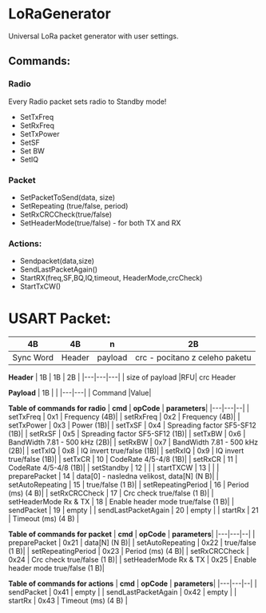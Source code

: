 # LoRaGenerator
Universal  LoRa packet generator with user settings.

## Commands:
### Radio
Every Radio packet sets radio to Standby mode!
- SetTxFreq
- SetRxFreq
- SetTxPower
- SetSF
- Set BW
- SetIQ
### Packet
- SetPacketToSend(data, size)
- SetRepeating (true/false, period)
- SetRxCRCCheck(true/false)
- SetHeaderMode(true/false) - for both TX and RX

### Actions:
- Sendpacket(data,size)
- SendLastPacketAgain()
- StartRX(freq,SF,BQ,IQ,timeout, HeaderMode,crcCheck)
- StartTxCW()


# USART Packet:

| 4B  |  4B  |  n |  2B |
|---|---|---|---|
| Sync Word  |Header|  payload |  crc - pocitano z celeho paketu |

**Header**
| 1B  |  1B | 2B  | 
|---|---|---|
| size of payload  |RFU| crc Header  

**Payload**
| 1B  |   | 
|---|---|
| Command  |Value|   

**Table of commands for radio**
| **cmd**  | **opCode**  | **parameters**| 
|---|---|--|
| setTxFreq  | 0x1  |   Frequency (4B)|
| setRxFreq  | 0x2  |   Frequency (4B)|
| setTxPower  | 0x3  |   Power (1B)|
| setTxSF  | 0x4  |  Spreading factor SF5-SF12 (1B)|
| setRxSF  | 0x5  |  Spreading factor SF5-SF12 (1B)|
| setTxBW  | 0x6  |   BandWidth 7.81 - 500 kHz (2B)|
| setRxBW  | 0x7  |   BandWidth 7.81 - 500 kHz (2B)|
| setTxIQ  | 0x8  |   IQ invert true/false (1B)|
| setRxIQ  | 0x9  |   IQ invert true/false (1B)|
| setTxCR  | 10  |   CodeRate 4/5-4/8 (1B)|
| setRxCR  | 11  |   CodeRate 4/5-4/8 (1B)|
| setStandby  | 12  |  |
| startTXCW  | 13  |  |
| preparePacket  | 14  | data[0] - nasledna velikost,  data[N] (N B)|
| setAutoRepeating  | 15  |   true/false (1 B)|
| setRepeatingPeriod  | 16  |   Period (ms) (4 B)|
| setRxCRCCheck  | 17  |   Crc check true/false (1 B)|
| setHeaderMode Rx & TX | 18  |   Enable header mode true/false (1 B)|
| sendPacket  | 19 |   empty |
| sendLastPacketAgain  | 20  |   empty |
| startRx  | 21  |   Timeout (ms) (4 B) |

**Table of commands for packet**
| **cmd**  | **opCode**  | **parameters**| 
|---|---|--|
| preparePacket  | 0x21  |   data[N] (N B)|
| setAutoRepeating  | 0x22  |   true/false (1 B)|
| setRepeatingPeriod  | 0x23  |   Period (ms) (4 B)|
| setRxCRCCheck  | 0x24  |   Crc check true/false (1 B)|
| setHeaderMode Rx & TX | 0x25  |   Enable header mode true/false (1 B)|

**Table of commands for actions**
| **cmd**  | **opCode**  | **parameters**| 
|---|---|--|
| sendPacket  | 0x41  |   empty |
| sendLastPacketAgain  | 0x42  |   empty |
| startRx  | 0x43  |   Timeout (ms) (4 B) |

